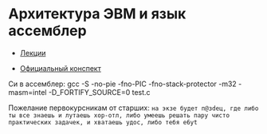 # Архитектура ЭВМ и язык ассемблер

- [Лекции](https://teach-in.ru/course/architecture-and-assembler)

- [Официальный конспект](https://teach-in.ru/file/synopsis/pdf/architecture-and-assembler-M-30.pdf)

Си в ассемблер:
gcc -S -no-pie -fno-PIC -fno-stack-protector -m32 -masm=intel -D_FORTIFY_SOURCE=0 test.c

Пожелание первокурсникам от старших:
`на экзе будет п@зdец, где либо ты все знаешь и лутаешь хор-отл, либо умеешь решать пару чисто практических задачек, и хватаешь удос, либо тебя е6уt`
